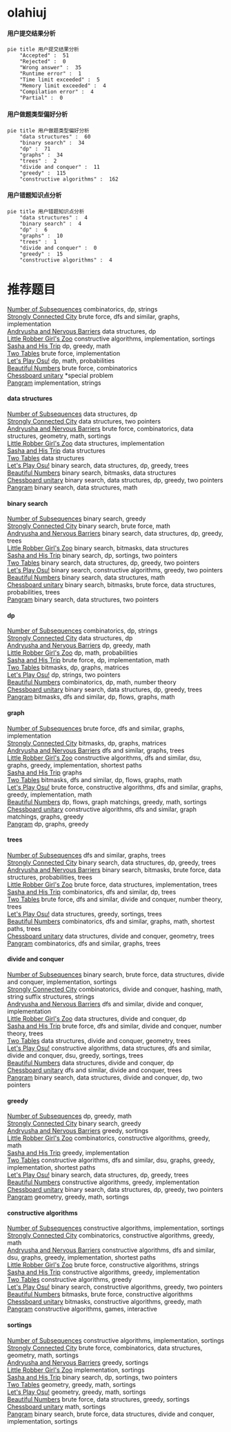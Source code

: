 # olahiuj
<!-- tabs:start -->
#### **用户提交结果分析**

```mermaid
pie title 用户提交结果分析
    "Accepted" :  51
    "Rejected" :  0
    "Wrong answer" :  35
    "Runtime error" :  1
    "Time limit exceeded" :  5
    "Memory limit exceeded" :  4
    "Compilation error" :  4
    "Partial" :  0
```
#### **用户做题类型偏好分析**

```mermaid
pie title 用户做题类型偏好分析
    "data structures" :  60
    "binary search" :  34
    "dp" :  71
    "graphs" :  34
    "trees" :  2
    "divide and conquer" :  11
    "greedy" :  115
    "constructive algorithms" :  162
```
#### **用户错题知识点分析**

```mermaid
pie title 用户错题知识点分析
    "data structures" :  4
    "binary search" :  4
    "dp" :  6
    "graphs" :  10
    "trees" :  1
    "divide and conquer" :  0
    "greedy" :  15
    "constructive algorithms" :  4
```
<!-- tabs:end -->
# 推荐题目
[Number of Subsequences](http://codeforces.com/problemset/problem/1426/F)		combinatorics,
                        dp,
                        strings		  
[Strongly Connected City](http://codeforces.com/problemset/problem/475/B)		brute force,
                        dfs and similar,
                        graphs,
                        implementation		  
[Andryusha and Nervous Barriers](https://codeforces.com/contest/781/problem/E)		data structures,
                        dp		  
[Little Robber Girl's Zoo](http://codeforces.com/problemset/problem/686/B)		constructive algorithms,
                        implementation,
                        sortings		  
[Sasha and His Trip](http://codeforces.com/problemset/problem/1113/A)		dp,
                        greedy,
                        math		  
[Two Tables](http://codeforces.com/problemset/problem/228/B)		brute force,
                        implementation		  
[Let's Play Osu!](https://codeforces.com/contest/236/problem/D)		dp,
                        math,
                        probabilities		  
[Beautiful Numbers](http://codeforces.com/problemset/problem/300/C)		brute force,
                        combinatorics		  
[Chessboard unitary](http://codeforces.com/problemset/problem/1115/U2)		*special problem		  
[Pangram](http://codeforces.com/problemset/problem/520/A)		implementation,
                        strings		  
<!-- tabs:start -->
#### **data structures**
[Number of Subsequences](https://codeforces.com/contest/781/problem/E)		data structures,
                        dp		  
[Strongly Connected City](http://codeforces.com/problemset/problem/887/D)		data structures,
                        two pointers		  
[Andryusha and Nervous Barriers](http://codeforces.com/problemset/problem/552/D)		brute force,
                        combinatorics,
                        data structures,
                        geometry,
                        math,
                        sortings		  
[Little Robber Girl's Zoo](http://codeforces.com/problemset/problem/274/E)		data structures,
                        implementation		  
[Sasha and His Trip](http://codeforces.com/problemset/problem/1017/G)		data structures		  
[Two Tables](http://codeforces.com/problemset/problem/575/I)		data structures		  
[Let's Play Osu!](http://codeforces.com/problemset/problem/1059/E)		binary search,
                        data structures,
                        dp,
                        greedy,
                        trees		  
[Beautiful Numbers](http://codeforces.com/problemset/problem/1401/F)		binary search,
                        bitmasks,
                        data structures		  
[Chessboard unitary](http://codeforces.com/problemset/problem/1492/C)		binary search,
                        data structures,
                        dp,
                        greedy,
                        two pointers		  
[Pangram](http://codeforces.com/problemset/problem/1490/G)		binary search,
                        data structures,
                        math		  
#### **binary search**
[Number of Subsequences](http://codeforces.com/problemset/problem/1132/D)		binary search,
                        greedy		  
[Strongly Connected City](http://codeforces.com/problemset/problem/1195/B)		binary search,
                        brute force,
                        math		  
[Andryusha and Nervous Barriers](http://codeforces.com/problemset/problem/1059/E)		binary search,
                        data structures,
                        dp,
                        greedy,
                        trees		  
[Little Robber Girl's Zoo](http://codeforces.com/problemset/problem/1401/F)		binary search,
                        bitmasks,
                        data structures		  
[Sasha and His Trip](http://codeforces.com/problemset/problem/1409/E)		binary search,
                        dp,
                        sortings,
                        two pointers		  
[Two Tables](http://codeforces.com/problemset/problem/1492/C)		binary search,
                        data structures,
                        dp,
                        greedy,
                        two pointers		  
[Let's Play Osu!](http://codeforces.com/problemset/problem/1463/D)		binary search,
                        constructive algorithms,
                        greedy,
                        two pointers		  
[Beautiful Numbers](http://codeforces.com/problemset/problem/1490/G)		binary search,
                        data structures,
                        math		  
[Chessboard unitary](http://codeforces.com/problemset/problem/1479/D)		binary search,
                        bitmasks,
                        brute force,
                        data structures,
                        probabilities,
                        trees		  
[Pangram](http://codeforces.com/problemset/problem/1436/E)		binary search,
                        data structures,
                        two pointers		  
#### **dp**
[Number of Subsequences](http://codeforces.com/problemset/problem/1426/F)		combinatorics,
                        dp,
                        strings		  
[Strongly Connected City](https://codeforces.com/contest/781/problem/E)		data structures,
                        dp		  
[Andryusha and Nervous Barriers](http://codeforces.com/problemset/problem/1113/A)		dp,
                        greedy,
                        math		  
[Little Robber Girl's Zoo](https://codeforces.com/contest/236/problem/D)		dp,
                        math,
                        probabilities		  
[Sasha and His Trip](http://codeforces.com/problemset/problem/1339/A)		brute force,
                        dp,
                        implementation,
                        math		  
[Two Tables](https://codeforces.com/contest/781/problem/D)		bitmasks,
                        dp,
                        graphs,
                        matrices		  
[Let's Play Osu!](http://codeforces.com/problemset/problem/1272/F)		dp,
                        strings,
                        two pointers		  
[Beautiful Numbers](http://codeforces.com/problemset/problem/839/D)		combinatorics,
                        dp,
                        math,
                        number theory		  
[Chessboard unitary](http://codeforces.com/problemset/problem/1059/E)		binary search,
                        data structures,
                        dp,
                        greedy,
                        trees		  
[Pangram](http://codeforces.com/problemset/problem/1430/G)		bitmasks,
                        dfs and similar,
                        dp,
                        flows,
                        graphs,
                        math		  
#### **graph**
[Number of Subsequences](http://codeforces.com/problemset/problem/475/B)		brute force,
                        dfs and similar,
                        graphs,
                        implementation		  
[Strongly Connected City](https://codeforces.com/contest/781/problem/D)		bitmasks,
                        dp,
                        graphs,
                        matrices		  
[Andryusha and Nervous Barriers](http://codeforces.com/problemset/problem/1045/C)		dfs and similar,
                        graphs,
                        trees		  
[Little Robber Girl's Zoo](http://codeforces.com/problemset/problem/1365/D)		constructive algorithms,
                        dfs and similar,
                        dsu,
                        graphs,
                        greedy,
                        implementation,
                        shortest paths		  
[Sasha and His Trip](http://codeforces.com/problemset/problem/1338/E)		graphs		  
[Two Tables](http://codeforces.com/problemset/problem/1430/G)		bitmasks,
                        dfs and similar,
                        dp,
                        flows,
                        graphs,
                        math		  
[Let's Play Osu!](http://codeforces.com/problemset/problem/1487/C)		brute force,
                        constructive algorithms,
                        dfs and similar,
                        graphs,
                        greedy,
                        implementation,
                        math		  
[Beautiful Numbers](http://codeforces.com/problemset/problem/1437/C)		dp,
                        flows,
                        graph matchings,
                        greedy,
                        math,
                        sortings		  
[Chessboard unitary](http://codeforces.com/problemset/problem/1470/D)		constructive algorithms,
                        dfs and similar,
                        graph matchings,
                        graphs,
                        greedy		  
[Pangram](http://codeforces.com/problemset/problem/1476/C)		dp,
                        graphs,
                        greedy		  
#### **trees**
[Number of Subsequences](http://codeforces.com/problemset/problem/1045/C)		dfs and similar,
                        graphs,
                        trees		  
[Strongly Connected City](http://codeforces.com/problemset/problem/1059/E)		binary search,
                        data structures,
                        dp,
                        greedy,
                        trees		  
[Andryusha and Nervous Barriers](http://codeforces.com/problemset/problem/1479/D)		binary search,
                        bitmasks,
                        brute force,
                        data structures,
                        probabilities,
                        trees		  
[Little Robber Girl's Zoo](http://codeforces.com/problemset/problem/1511/C)		brute force,
                        data structures,
                        implementation,
                        trees		  
[Sasha and His Trip](http://codeforces.com/problemset/problem/1499/F)		combinatorics,
                        dfs and similar,
                        dp,
                        trees		  
[Two Tables](http://codeforces.com/problemset/problem/1491/E)		brute force,
                        dfs and similar,
                        divide and conquer,
                        number theory,
                        trees		  
[Let's Play Osu!](http://codeforces.com/problemset/problem/1466/D)		data structures,
                        greedy,
                        sortings,
                        trees		  
[Beautiful Numbers](http://codeforces.com/problemset/problem/1495/D)		combinatorics,
                        dfs and similar,
                        graphs,
                        math,
                        shortest paths,
                        trees		  
[Chessboard unitary](http://codeforces.com/problemset/problem/1303/G)		data structures,
                        divide and conquer,
                        geometry,
                        trees		  
[Pangram](http://codeforces.com/problemset/problem/1454/E)		combinatorics,
                        dfs and similar,
                        graphs,
                        trees		  
#### **divide and conquer**
[Number of Subsequences](http://codeforces.com/problemset/problem/1461/D)		binary search,
                        brute force,
                        data structures,
                        divide and conquer,
                        implementation,
                        sortings		  
[Strongly Connected City](http://codeforces.com/problemset/problem/1466/G)		combinatorics,
                        divide and conquer,
                        hashing,
                        math,
                        string suffix structures,
                        strings		  
[Andryusha and Nervous Barriers](http://codeforces.com/problemset/problem/1490/D)		dfs and similar,
                        divide and conquer,
                        implementation		  
[Little Robber Girl's Zoo](https://codeforces.com/contest/1483/problem/C)		data structures,
                        divide and conquer,
                        dp		  
[Sasha and His Trip](http://codeforces.com/problemset/problem/1491/E)		brute force,
                        dfs and similar,
                        divide and conquer,
                        number theory,
                        trees		  
[Two Tables](http://codeforces.com/problemset/problem/1303/G)		data structures,
                        divide and conquer,
                        geometry,
                        trees		  
[Let's Play Osu!](http://codeforces.com/problemset/problem/1494/D)		constructive algorithms,
                        data structures,
                        dfs and similar,
                        divide and conquer,
                        dsu,
                        greedy,
                        sortings,
                        trees		  
[Beautiful Numbers](http://codeforces.com/problemset/problem/1482/E)		data structures,
                        divide and conquer,
                        dp		  
[Chessboard unitary](http://codeforces.com/problemset/problem/566/C)		dfs and similar,
                        divide and conquer,
                        trees		  
[Pangram](http://codeforces.com/problemset/problem/1428/F)		binary search,
                        data structures,
                        divide and conquer,
                        dp,
                        two pointers		  
#### **greedy**
[Number of Subsequences](http://codeforces.com/problemset/problem/1113/A)		dp,
                        greedy,
                        math		  
[Strongly Connected City](http://codeforces.com/problemset/problem/1132/D)		binary search,
                        greedy		  
[Andryusha and Nervous Barriers](http://codeforces.com/problemset/problem/1360/B)		greedy,
                        sortings		  
[Little Robber Girl's Zoo](https://codeforces.com/contest/736/problem/A)		combinatorics,
                        constructive algorithms,
                        greedy,
                        math		  
[Sasha and His Trip](http://codeforces.com/problemset/problem/1062/A)		greedy,
                        implementation		  
[Two Tables](http://codeforces.com/problemset/problem/1365/D)		constructive algorithms,
                        dfs and similar,
                        dsu,
                        graphs,
                        greedy,
                        implementation,
                        shortest paths		  
[Let's Play Osu!](http://codeforces.com/problemset/problem/1059/E)		binary search,
                        data structures,
                        dp,
                        greedy,
                        trees		  
[Beautiful Numbers](http://codeforces.com/problemset/problem/1371/D)		constructive algorithms,
                        greedy,
                        implementation		  
[Chessboard unitary](http://codeforces.com/problemset/problem/1492/C)		binary search,
                        data structures,
                        dp,
                        greedy,
                        two pointers		  
[Pangram](https://codeforces.com/contest/1496/problem/C)		geometry,
                        greedy,
                        math,
                        sortings		  
#### **constructive algorithms**
[Number of Subsequences](http://codeforces.com/problemset/problem/686/B)		constructive algorithms,
                        implementation,
                        sortings		  
[Strongly Connected City](https://codeforces.com/contest/736/problem/A)		combinatorics,
                        constructive algorithms,
                        greedy,
                        math		  
[Andryusha and Nervous Barriers](http://codeforces.com/problemset/problem/1365/D)		constructive algorithms,
                        dfs and similar,
                        dsu,
                        graphs,
                        greedy,
                        implementation,
                        shortest paths		  
[Little Robber Girl's Zoo](http://codeforces.com/problemset/problem/670/F)		brute force,
                        constructive algorithms,
                        strings		  
[Sasha and His Trip](http://codeforces.com/problemset/problem/1371/D)		constructive algorithms,
                        greedy,
                        implementation		  
[Two Tables](http://codeforces.com/problemset/problem/1493/A)		constructive algorithms,
                        greedy		  
[Let's Play Osu!](http://codeforces.com/problemset/problem/1463/D)		binary search,
                        constructive algorithms,
                        greedy,
                        two pointers		  
[Beautiful Numbers](https://codeforces.com/contest/1456/problem/B)		bitmasks,
                        brute force,
                        constructive algorithms		  
[Chessboard unitary](http://codeforces.com/problemset/problem/1492/D)		bitmasks,
                        constructive algorithms,
                        greedy,
                        math		  
[Pangram](https://codeforces.com/contest/1504/problem/D)		constructive algorithms,
                        games,
                        interactive		  
#### **sortings**
[Number of Subsequences](http://codeforces.com/problemset/problem/686/B)		constructive algorithms,
                        implementation,
                        sortings		  
[Strongly Connected City](http://codeforces.com/problemset/problem/552/D)		brute force,
                        combinatorics,
                        data structures,
                        geometry,
                        math,
                        sortings		  
[Andryusha and Nervous Barriers](http://codeforces.com/problemset/problem/1360/B)		greedy,
                        sortings		  
[Little Robber Girl's Zoo](http://codeforces.com/problemset/problem/1025/A)		implementation,
                        sortings		  
[Sasha and His Trip](http://codeforces.com/problemset/problem/1409/E)		binary search,
                        dp,
                        sortings,
                        two pointers		  
[Two Tables](https://codeforces.com/contest/1496/problem/C)		geometry,
                        greedy,
                        math,
                        sortings		  
[Let's Play Osu!](http://codeforces.com/problemset/problem/1495/A)		geometry,
                        greedy,
                        math,
                        sortings		  
[Beautiful Numbers](http://codeforces.com/problemset/problem/1497/A)		brute force,
                        data structures,
                        greedy,
                        sortings		  
[Chessboard unitary](http://codeforces.com/problemset/problem/1427/A)		math,
                        sortings		  
[Pangram](http://codeforces.com/problemset/problem/1461/D)		binary search,
                        brute force,
                        data structures,
                        divide and conquer,
                        implementation,
                        sortings		  
<!-- tabs:end -->
